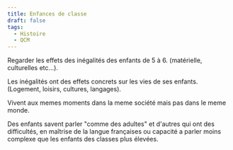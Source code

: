 ```yaml
---
title: Enfances de classe
draft: false
tags:
  - Histoire
  - QCM
---
```


Regarder les effets des inégalités des enfants de 5 à 6. (matérielle, culturelles etc...).

Les inégalités ont des effets concrets sur les vies de ses enfants. (Logement, loisirs, cultures, langages).

Vivent aux memes moments dans la meme société mais pas dans le meme monde.

Des enfants savent parler "comme des adultes" et d'autres qui ont des difficultés, en maîtrise de la langue françaises ou capacité a parler moins complexe que les enfants des classes plus élevées.
